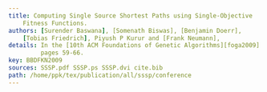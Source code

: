 ```yaml
---
title: Computing Single Source Shortest Paths using Single-Objective
    Fitness Functions.
authors: [Surender Baswana], [Somenath Biswas], [Benjamin Doerr],
    [Tobias Friedrich], Piyush P Kurur and [Frank Neumann],
details: In the [10th ACM Foundations of Genetic Algorithms][foga2009] (FOGA),
         pages 59-66.
key: BBDFKN2009
sources: SSSP.pdf SSSP.ps SSSP.dvi cite.bib
path: /home/ppk/tex/publication/all/sssp/conference
---
```


